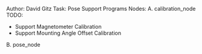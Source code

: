 Author: David Gitz
Task: Pose
Support Programs
Nodes:
A. calibration_node
TODO:
- Support Magnetometer Calibration
- Support Mounting Angle Offset Calibration

B. pose_node